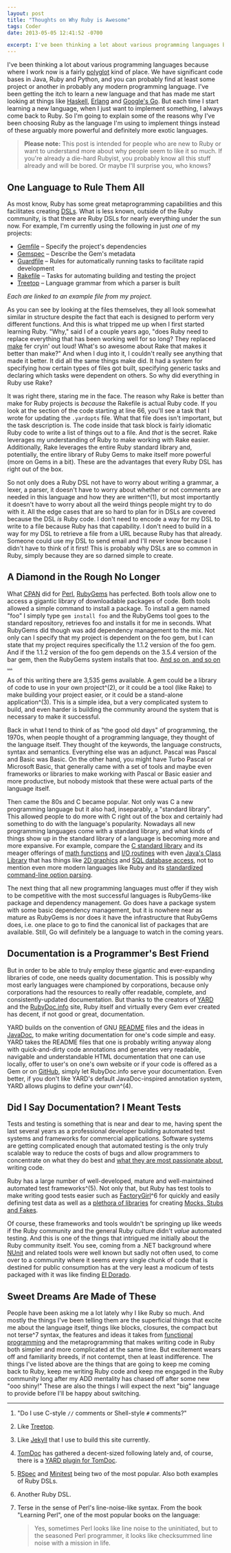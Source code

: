 ```yaml
---
layout: post
title: "Thoughts on Why Ruby is Awesome"
tags: Coder
date: 2013-05-05 12:41:52 -0700

excerpt: I've been thinking a lot about various programming languages because where I work now is a fairly [polyglot](http://memeagora.blogspot.com/2006/12/polyglot-programming.html) kind of place. We have significant code bases in Java, Ruby and Python, and you can probably find at least some project or another in probably any modern programming language. I've been getting the itch to learn a new language and that has made me start looking at things like [Haskell](http://www.haskell.org), [Erlang](http://www.erlang.org) and [Google's Go](http://www.golang.org). But each time I start learning a new language, when I just want to implement something, I always come back to Ruby. So I'm going to explain some of the reasons why I've been choosing Ruby as the language I'm using to implement things instead of these arguably more powerful and definitely more exotic languages.
---
```


I've been thinking a lot about various programming languages because where I work now is a fairly [polyglot][polyglot] kind of place. We have significant code bases in Java, Ruby and Python, and you can probably find at least some project or another in probably any modern programming language. I've been getting the itch to learn a new language and that has made me start looking at things like [Haskell][haskell], [Erlang][erlang] and [Google's Go][golang]. But each time I start learning a new language, when I just want to implement something, I always come back to Ruby. So I'm going to explain some of the reasons why I've been choosing Ruby as the language I'm using to implement things instead of these arguably more powerful and definitely more exotic languages.

> **Please note:** This post is intended for people who are new to Ruby or want to understand more about why people seem to like it so much. If you're already a die-hard Rubyist, you probably know all this stuff already and will be bored. Or maybe I'll surprise you, who knows?

## One Language to Rule Them All

As most know, Ruby has some great metaprogramming capabilities and this facilitates creating [DSLs][dsl]. What is less known, outside of the Ruby community, is that there are Ruby DSLs for nearly everything under the sun now. For example, I'm currently using the following in just *one* of my projects:

* [Gemfile][gemfile] &ndash; Specify the project's dependencies
* [Gemspec][gemspec] &ndash; Describe the Gem's metadata
* [Guardfile][guardfile] &ndash; Rules for automatically running tasks to facilitate rapid development
* [Rakefile][rake] &ndash; Tasks for automating building and testing the project
* [Treetop][treetop file] &ndash; Language grammar from which a parser is built

*Each are linked to an example file from my project.*

As you can see by looking at the files themselves, they all look somewhat similar in structure despite the fact that each is designed to perform very different functions. And this is what tripped me up when I first started learning Ruby. "Why," said I of a couple years ago, "does Ruby need to replace everything that has been working well for so long? They replaced [make][make] fer cryin' out loud! What's so awesome about Rake that makes it better than make?" And when I dug into it, I couldn't really see anything that made it better. It did all the same things make did. It had a system for specifying how certain types of files got built, specifying generic tasks and declaring which tasks were dependent on others. So why did everything in Ruby use Rake?

It was right there, staring me in the face. The reason why Rake is better than make for Ruby projects is *because* the Rakefile is actual Ruby code. If you look at the section of the code starting at line 66, you'll see a task that I wrote for updating the `.yardopts` file. What that file does isn't important, but the task description is. The code inside that task block is fairly idiomatic Ruby code to write a list of things out to a file. And *that* is the secret. Rake leverages my understanding of Ruby to make working with Rake easier. Additionally, Rake leverages the entire Ruby standard library and, potentially, the entire library of Ruby Gems to make itself more powerful (more on Gems in a bit). These are the advantages that every Ruby DSL has right out of the box.

So not only does a Ruby DSL not have to worry about writing a grammar, a lexer, a parser, it doesn't have to worry about whether or not comments are needed in this language and how they are written^(1), but most importantly it doesn't have to worry about all the weird things people might try to do with it. All the edge cases that are so hard to plan for in DSLs are covered because the DSL *is* Ruby code. I don't need to encode a way for my DSL to write to a file because Ruby has that capability. I don't need to build in a way for my DSL to retrieve a file from a URL because Ruby has that already. Someone could use my DSL to send email and I'll never know because I didn't have to think of it first! This is probably why DSLs are so common in Ruby, simply because they are so darned simple to create.

## A Diamond in the Rough No Longer

What [CPAN][cpan] did for [Perl][perl], [RubyGems][rubygems] has perfected. Both tools allow one to access a gigantic library of downloadable packages of code. Both tools allowed a simple command to install a package. To install a gem named "foo" I simply type `gem install foo` and the RubyGems tool goes to the standard repository, retrieves foo and installs it for me in seconds. What RubyGems did though was add dependency management to the mix. Not only can I specify that my project is dependent on the foo gem, but I can state that my project requires specifically the 1.1.2 version of the foo gem. And if the 1.1.2 version of the foo gem depends on the 3.5.4 version of the bar gem, then the RubyGems system installs that too. [And so on, and so on ...][and so on]

As of this writing there are 3,535 gems available. A gem could be a library of code to use in your own project^(2), or it could be a tool (like Rake) to make building your project easier, or it could be a stand-alone application^(3). This is a simple idea, but a very complicated system to build, and even harder is building the community around the system that is necessary to make it successful.

Back in what I tend to think of as "the good old days" of programming, the 1970s, when people thought of a programming language, they thought of the language itself. They thought of the keywords, the language constructs, syntax and semantics. Everything else was an adjunct. Pascal was Pascal and Basic was Basic. On the other hand, you might have Turbo Pascal or Microsoft Basic, that generally came with a set of tools and maybe even frameworks or libraries to make working with Pascal or Basic easier and more productive, but nobody mistook that these were actual parts of the language itself.

Then came the 80s and C became popular. Not only was C a new programming language but it also had, inseparably, a "standard library". This allowed people to do more with C right out of the box and certainly had something to do with the language's popularity. Nowadays all new programming languages come with a standard library, and what kinds of things show up in the standard library of a language is becoming more and more expansive. For example, compare the [C standard library][c standard library] and its meager offerings of [math functions][c math functions] and [I/O routines][c io routines] with even [Java's Class Library][jcl] that has things like [2D graphics][java 2d graphics] and [SQL database access][java sql], not to mention even more modern languages like Ruby and its [standardized command-line option parsing][ruby optparse].

The next thing that all new programming languages must offer if they wish to be competitive with the most successful languages is RubyGems-like package and dependency management. Go does have a package system with some basic dependency management, but it is nowhere near as mature as RubyGems is nor does it have the infrastructure that RubyGems does, i.e. one place to go to find the canonical list of packages that are available. Still, Go will definitely be a language to watch in the coming years.

## Documentation is a Programmer's Best Friend

But in order to be able to truly employ these gigantic and ever-expanding libraries of code, one needs quality documentation. This is possibly why most early languages were championed by corporations, because only corporations had the resources to really offer readable, complete, and consistently-updated documentation. But thanks to the creators of [YARD][yard] and the [RubyDoc.info][rubydoc] site, Ruby itself and virtually every Gem ever created has decent, if not good or great, documentation.

YARD builds on the convention of GNU [README][readme] files and the ideas in [JavaDoc][javadoc], to make writing documentation for one's code simple and easy. YARD takes the README files that one is probably writing anyway along with quick-and-dirty code annotations and generates very readable, navigable and understandable HTML documentation that one can use locally, offer to user's on one's own website or if your code is offered as a Gem or on [GitHub][github], simply let RubyDoc.info serve your documentation. Even better, if you don't like YARD's default JavaDoc-inspired annotation system, YARD allows plugins to define your own^(4).

## Did I Say Documentation? I Meant Tests

Tests and testing is something that is near and dear to me, having spent the last several years as a professional developer building automated test systems and frameworks for commercial applications. Software systems are getting complicated enough that automated testing is the only truly scalable way to reduce the costs of bugs and allow programmers to concentrate on what they do best and [what they are most passionate about][programming motherfucker], writing code.

Ruby has a large number of well-developed, mature and well-maintained automated test frameworks^(5). Not only that, but Ruby has test tools to make writing good tests easier such as [FactoryGirl][factorygirl]^6 for quickly and easily defining test data as well as a [plethora of libraries][mocking] for creating [Mocks, Stubs and Fakes][mocks-stubs-fakes].

Of course, these frameworks and tools wouldn't be springing up like weeds if the Ruby community and the general Ruby culture didn't *value* automated testing. And this is one of the things that intrigued me initially about the Ruby community itself. You see, coming from a .NET background where [NUnit][nunit] and related tools were well known but sadly not often used, to come over to a community where it seems every single chunk of code that is destined for public consumption has at the very least a modicum of tests packaged with it was like finding [El Dorado][el dorado].

## Sweet Dreams Are Made of These

People have been asking me a lot lately why I like Ruby so much. And mostly the things I've been telling them are the superficial things that excite me about the language itself, things like blocks, closures, the compact but not terse^7 syntax, the features and ideas it takes from [functional programming][functional programming] and the metaprogramming that makes writing code in Ruby both simpler and more complicated at the same time. But excitement wears off and familiarity breeds, if not contempt, then at least indifference. The things I've listed above are the things that are going to keep me coming back to Ruby, keep me writing Ruby code and keep me engaged in the Ruby community long after my ADD mentality has chased off after some new "ooo shiny!" These are also the things I will expect the next "big" language to provide before I'll be happy about switching.

-----

1. "Do I use C-style `//` comments or Shell-style `#` comments?"
1. Like [Treetop][treetop gem].
1. Like [Jekyll][jekyll] that I use to build this site currently.
1. [TomDoc][tomdoc] has gathered a decent-sized following lately and, of course, there is a [YARD plugin for TomDoc][yard-tomdoc].
1. [RSpec][rspec] and [Minitest][minitest] being two of the most popular. Also both examples of Ruby DSLs.
1. Another Ruby DSL.
1. Terse in the sense of Perl's line-noise-like syntax. From the book "Learning Perl", one of the most popular books on the language:

    > Yes, sometimes Perl looks like line noise to the uninitiated, but to the seasoned Perl programmer, it looks like checksummed line noise with a mission in life.

[and so on]: http://www.youtube.com/watch?v=mcskckuosxQ
[cpan]: http://en.wikipedia.org/wiki/CPAN
[c io routines]: http://en.wikipedia.org/wiki/Stdio.h
[c math functions]: http://en.wikipedia.org/wiki/Math.h#Overview_of_functions
[c standard library]: http://en.wikipedia.org/wiki/C_standard_library
[dsl]: http://en.wikipedia.org/wiki/Domain_specific_language
[el dorado]: http://en.wikipedia.org/wiki/El_Dorado
[erlang]: http://www.erlang.org
[factorygirl]: https://github.com/thoughtbot/factory_girl/blob/master/GETTING_STARTED.md
[functional programming]: http://en.wikipedia.org/wiki/Functional_programming
[gemfile]: https://github.com/lee-dohm/kangaruby/blob/master/Gemfile
[gemspec]: https://github.com/lee-dohm/kangaruby/blob/master/kangaruby.gemspec
[github]: https://github.com
[golang]: http://www.golang.org
[guardfile]: https://github.com/lee-dohm/kangaruby/blob/master/Guardfile
[haskell]: http://www.haskell.org
[javadoc]: http://en.wikipedia.org/wiki/Javadoc
[java 2d graphics]: http://en.wikipedia.org/wiki/Abstract_Window_Toolkit
[java sql]: http://docs.oracle.com/javase/7/docs/api/java/sql/package-summary.html
[jcl]: http://en.wikipedia.org/wiki/Java_Class_Library
[jekyll]: http://www.jekyllrb.com
[make]: http://en.wikipedia.org/wiki/Make_(software)
[minitest]: http://docs.seattlerb.org/minitest/
[mocking]: https://www.ruby-toolbox.com/categories/mocking
[mocks-stubs-fakes]: http://stackoverflow.com/questions/346372/whats-the-difference-between-faking-mocking-and-stubbing
[nunit]: http://www.nunit.org/
[perl]: http://en.wikipedia.org/wiki/Perl
[polyglot]: http://memeagora.blogspot.com/2006/12/polyglot-programming.html
[programming motherfucker]: http://anndar.net/post/4136866534/programming-motherfucker
[rake]: https://github.com/lee-dohm/kangaruby/blob/44c639518a236cd58878f0a80b9bab338960bdba/Rakefile
[readme]: http://en.wikipedia.org/wiki/README
[rspec]: http://rspec.info/
[rubydoc]: http://rubydoc.info
[rubygems]: http://en.wikipedia.org/wiki/RubyGems
[ruby optparse]: http://rubydoc.info/stdlib/optparse/frames
[tomdoc]: http://tomdoc.org/
[treetop file]: https://github.com/lee-dohm/kangaruby/blob/master/grammar/sequence.treetop
[treetop gem]: http://treetop.rubyforge.org/
[yard]: http://yardoc.org/
[yard-tomdoc]: http://rubyworks.github.io/yard-tomdoc/

